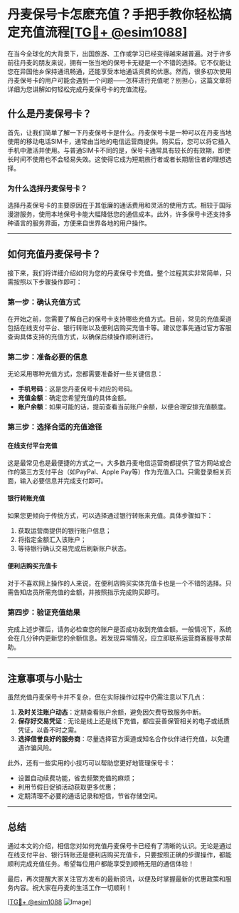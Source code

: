 # 丹麦保号卡怎麽充值？手把手教你轻松搞定充值流程[[TG💪+ @esim1088](https://t.me/s/esim1088)]

在当今全球化的大背景下，出国旅游、工作或学习已经变得越来越普遍。对于许多前往丹麦的朋友来说，拥有一张当地的保号卡无疑是一个不错的选择。它不仅能让您在异国他乡保持通讯畅通，还能享受本地通话资费的优惠。然而，很多初次使用丹麦保号卡的用户可能会遇到一个问题——怎样进行充值呢？别担心，这篇文章将详细为您讲解如何轻松完成丹麦保号卡的充值流程。

## 什么是丹麦保号卡？

首先，让我们简单了解一下丹麦保号卡是什么。丹麦保号卡是一种可以在丹麦当地使用的移动电话SIM卡，通常由当地的电信运营商提供。购买后，您可以将它插入手机中激活并使用。与普通SIM卡不同的是，保号卡通常具有较长的有效期，即使长时间不使用也不会轻易失效。这使得它成为短期旅行者或者长期居住者的理想选择。

### 为什么选择丹麦保号卡？

选择丹麦保号卡的主要原因在于其低廉的通话费用和灵活的使用方式。相较于国际漫游服务，使用本地保号卡能大幅降低您的通信成本。此外，许多保号卡还支持多种语言的服务界面，方便来自世界各地的用户操作。

---

## 如何充值丹麦保号卡？

接下来，我们将详细介绍如何为您的丹麦保号卡充值。整个过程其实非常简单，只需按照以下步骤操作即可：

### 第一步：确认充值方式

在开始之前，您需要了解自己的保号卡支持哪些充值方式。目前，常见的充值渠道包括在线支付平台、银行转账以及便利店购买充值卡等。建议您事先通过官方客服查询具体支持的充值方式，以确保后续操作顺利进行。

### 第二步：准备必要的信息

无论采用哪种充值方式，您都需要准备好一些关键信息：
- **手机号码**：这是您丹麦保号卡对应的号码。
- **充值金额**：确定您希望充值的具体金额。
- **账户余额**：如果可能的话，提前查看当前账户余额，以便合理安排充值额度。

### 第三步：选择合适的充值途径

#### 在线支付平台充值
这是最常见也是最便捷的方式之一。大多数丹麦电信运营商都提供了官方网站或合作的第三方支付平台（如PayPal、Apple Pay等）作为充值入口。只需登录相关页面，输入必要信息并完成支付即可。

#### 银行转账充值
如果您更倾向于传统方式，可以选择通过银行转账来充值。具体步骤如下：
1. 获取运营商提供的银行账户信息；
2. 将指定金额汇入该账户；
3. 等待银行确认交易完成后刷新账户状态。

#### 便利店购买充值卡
对于不喜欢网上操作的人来说，在便利店购买实体充值卡也是一个不错的选择。只需告知店员所需充值的金额，并按照指示完成购买即可。

### 第四步：验证充值结果

完成上述步骤后，请务必检查您的账户是否成功收到充值金额。一般情况下，系统会在几分钟内更新您的余额信息。若发现异常情况，应立即联系运营商客服寻求帮助。

---

## 注意事项与小贴士

虽然充值丹麦保号卡并不复杂，但在实际操作过程中仍需注意以下几点：

1. **及时关注账户动态**：定期查看账户余额，避免因欠费导致服务中断。
2. **保存好交易凭证**：无论是线上还是线下充值，都应妥善保管相关的电子或纸质凭证，以备不时之需。
3. **选择信誉良好的服务商**：尽量选择官方渠道或知名合作伙伴进行充值，以免遭遇诈骗风险。

此外，还有一些实用的小技巧可以帮助您更好地管理保号卡：
- 设置自动续费功能，省去频繁充值的麻烦；
- 利用节假日促销活动获取更多优惠；
- 定期清理不必要的通话记录和短信，节省存储空间。

---

## 总结

通过本文的介绍，相信您对如何充值丹麦保号卡已经有了清晰的认识。无论是通过在线支付平台、银行转账还是便利店购买充值卡，只要按照正确的步骤操作，都能顺利完成充值任务。希望每位用户都能享受到顺畅无阻的通信体验！

最后，再次提醒大家关注官方发布的最新资讯，以便及时掌握最新的优惠政策和服务内容。祝大家在丹麦的生活工作一切顺利！

[[TG💪+ @esim1088](https://t.me/s/esim1088) ![Image](https://i.postimg.cc/4NQfJmqS/Snipaste-2025-05-13-00-14-12.png)]